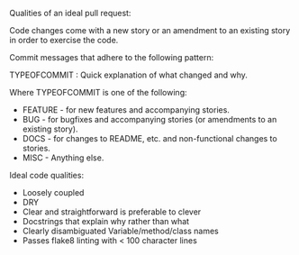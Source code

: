 Qualities of an ideal pull request:

Code changes come with a new story or an amendment to an existing story
in order to exercise the code.

Commit messages that adhere to the following pattern:

TYPEOFCOMMIT : Quick explanation of what changed and why.

Where TYPEOFCOMMIT is one of the following:

* FEATURE - for new features and accompanying stories.
* BUG - for bugfixes and accompanying stories (or amendments to an existing story).
* DOCS - for changes to README, etc. and non-functional changes to stories.
* MISC - Anything else.

Ideal code qualities:

* Loosely coupled
* DRY
* Clear and straightforward is preferable to clever
* Docstrings that explain why rather than what
* Clearly disambiguated Variable/method/class names
* Passes flake8 linting with < 100 character lines
